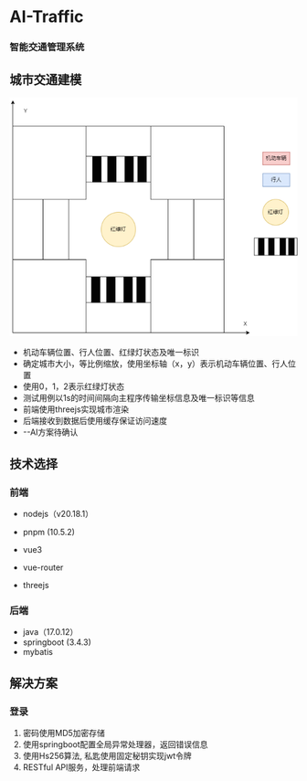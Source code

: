 # AI-Traffic

### 智能交通管理系统

## 城市交通建模

<img src="https://github.com/zhangboaz/AI-Traffic/blob/main/docs/idea.drawio.png" style="zoom:80%;" />

* 机动车辆位置、行人位置、红绿灯状态及唯一标识
* 确定城市大小，等比例缩放，使用坐标轴（x，y）表示机动车辆位置、行人位置
* 使用0，1，2表示红绿灯状态
* 测试用例以1s的时间间隔向主程序传输坐标信息及唯一标识等信息
* 前端使用threejs实现城市渲染
* 后端接收到数据后使用缓存保证访问速度
* --AI方案待确认

## 技术选择

### 前端

* nodejs（v20.18.1）

* pnpm (10.5.2)

* vue3

* vue-router

* threejs

### 后端

* java（17.0.12）
* springboot (3.4.3)
* mybatis
## 解决方案
### 登录
1. 密码使用MD5加密存储
2. 使用springboot配置全局异常处理器，返回错误信息
3. 使用Hs256算法, 私匙使用固定秘钥实现jwt令牌
4. RESTful API服务，处理前端请求


